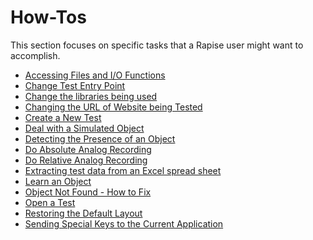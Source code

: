 # How-Tos

This section focuses on specific tasks that a Rapise user might want to accomplish.

<!-- /* cSpell:disable */ -->
- [Accessing Files and I/O Functions](accessing_files_and_i_o_functi.md)
- [Change Test Entry Point](change_test_entry_point.md)
- [Change the libraries being used](change_the_libraries_being_use.md)
- [Changing the URL of Website being Tested](changing_the_url_of_website_be.md)
- [Create a New Test](create_a_new_test.md)
- [Deal with a Simulated Object](deal_with_a_simulated_object.md)
- [Detecting the Presence of an Object](detecting_the_presence_of_an_o.md)
- [Do Absolute Analog Recording](do_absolute_analog_recording.md)
- [Do Relative Analog Recording](do_relative_analog_recording.md)
- [Extracting test data from an Excel spread sheet](extracting_test_data_from_an_e.md)
- [Learn an Object](learn_object.md)
- [Object Not Found - How to Fix](object_not_found.md)
- [Open a Test](open_a_test.md)
- [Restoring the Default Layout](restoring_the_default_layout.md)
- [Sending Special Keys to the Current Application](sending_special_keys_to_the_c.md)
<!-- /* cSpell:enable */ -->